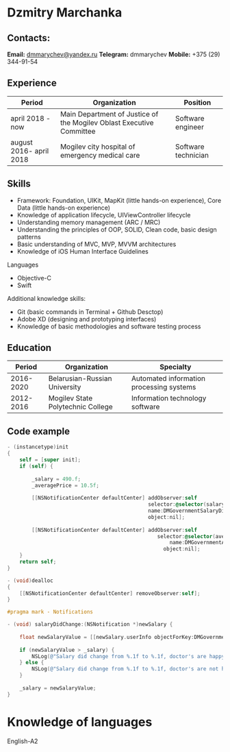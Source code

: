# Dzmitry Marchanka


## Contacts:
**Email:** dmmarychev@yandex.ru
**Telegram:** dmmarychev
**Mobile:** +375 (29) 344-91-54


## Experience


Period | Organization | Position 
------ | -------------| --------
april 2018 - now | Main Department of Justice of the Mogilev Oblast Executive Committee | Software engineer
august 2016- april 2018 | Mogilev city hospital of emergency medical care | Software technician



## Skills
* Framework: Foundation, UIKit, MapKit (little hands-on experience), Core Data (little hands-on experience)
* Knowledge of application lifecycle, UIViewController lifecycle
* Understanding memory management (ARC / MRC)
* Understanding the principles of OOP, SOLID, Clean code, basic design patterns
* Basic understanding of MVC, MVP, MVVM architectures
* Knowledge of iOS Human Interface Guidelines

Languages
* Objective-C
* Swift

Additional knowledge skills:
* Git (basic commands in Terminal + Github Desctop)
* Adobe XD (designing and prototyping interfaces)
* Knowledge of basic methodologies and software testing process

## Education
Period | Organization | Specialty 
------ | ------------ | ---------
2016-2020 | Belarusian-Russian University | Automated information processing systems
2012-2016 | Mogilev State Polytechnic College | Information technology software



## Code example
```Objective-C 
- (instancetype)init
{
    self = [super init];
    if (self) {
        
        _salary = 490.f;
        _averagePrice = 10.5f;
        
        [[NSNotificationCenter defaultCenter] addObserver:self
                                              selector:@selector(salaryDidChange:)
                                              name:DMGovernmentSalaryDidChangeNotification
                                              object:nil];
        
        [[NSNotificationCenter defaultCenter] addObserver:self
                                                 selector:@selector(averagePriceDidChange:)
                                                     name:DMGovernmentAveragePriceDidChangeNotification
                                                   object:nil];
    }
    return self;
}

- (void)dealloc
{
    [[NSNotificationCenter defaultCenter] removeObserver:self];
}

#pragma mark - Notifications

- (void) salaryDidChange:(NSNotification *)newSalary {
    
    float newSalaryValue = [[newSalary.userInfo objectForKey:DMGovernmentSalaryUserInfoKey] floatValue];
    
    if (newSalaryValue > _salary) {
        NSLog(@"Salary did change from %.1f to %.1f, doctor's are happy!", _salary, newSalaryValue);
    } else {
        NSLog(@"Salary did change from %.1f to %.1f, doctor's are not happy", _salary, newSalaryValue);
    }
    
    _salary = newSalaryValue;
}
```


# Knowledge of languages

English-A2
